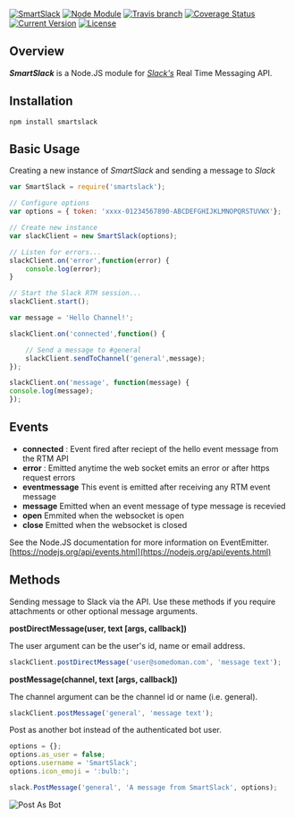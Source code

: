 [![SmartSlack](https://img.shields.io/badge/smart-slack-e61870.svg)](https://github.com/philliphenslee/smartslack)
[![Node Module](https://img.shields.io/badge/node.js-module-82bb22.svg)](https://github.com/philliphenslee/smartslack)
[![Travis branch](https://img.shields.io/travis/philliphenslee/smartslack/master.svg)](https://travis-ci.org/philliphenslee/smartslack)
[![Coverage Status](https://coveralls.io/repos/philliphenslee/smartslack/badge.svg?branch=master&service=github)](https://coveralls.io/github/philliphenslee/smartslack?branch=master)
[![Current Version](https://img.shields.io/badge/version-0.8.0-blue.svg)](https://github.com/philliphenslee/smartslack)
[![License](http://img.shields.io/badge/license-MIT-lightgrey.svg)](https://raw.githubusercontent.com/philliphenslee/smartslack/master/LICENSE)

## Overview
***SmartSlack*** is a Node.JS module for [*Slack's*](https://slack.com) Real Time Messaging API.


## Installation
```
npm install smartslack
```
## Basic Usage

Creating a new instance of *SmartSlack* and sending a message to *Slack*

``` javascript
var SmartSlack = require('smartslack');

// Configure options
var options = { token: 'xxxx-01234567890-ABCDEFGHIJKLMNOPQRSTUVWX'};

// Create new instance
var slackClient = new SmartSlack(options);

// Listen for errors...
slackClient.on('error',function(error) {
    console.log(error);
}

// Start the Slack RTM session...
slackClient.start();

var message = 'Hello Channel!';

slackClient.on('connected',function() {

    // Send a message to #general
    slackClient.sendToChannel('general',message);
});

slackClient.on('message', function(message) {
console.log(message);
});
```
## Events

* **connected** : Event fired after reciept of the hello event message from the RTM API
* **error** : Emitted anytime the web socket emits an error or after https request errors
* **eventmessage** This event is emitted after receiving any RTM event message
* **message** Emitted when an event message of type message is recevied
* **open** Emmited when the websocket is open
* **close** Emitted when the websocket is closed

See the Node.JS documentation for more information on EventEmitter.
[https://nodejs.org/api/events.html](https://nodejs.org/api/events.html)

## Methods

Sending message to Slack via the API. Use these methods if you require attachments or other optional message arguments.

**postDirectMessage(user, text [args, callback])**

The user argument can be the user's id, name or email address.

``` javascript
slackClient.postDirectMessage('user@somedoman.com', 'message text');
```

**postMessage(channel, text [args, callback])**

The channel argument can be the channel id or name (i.e. general).
``` javascript
slackClient.postMessage('general', 'message text');
```
Post as another bot instead of the authenticated bot user.
``` javascript
options = {};
options.as_user = false;
options.username = 'SmartSlack';
options.icon_emoji = ':bulb:';

slack.PostMessage('general', 'A message from SmartSlack', options);
```
![Post As Bot](http://ph2.us/github/smartslack/post_as_bot.png)













